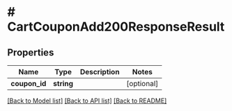 # # CartCouponAdd200ResponseResult

## Properties

Name | Type | Description | Notes
------------ | ------------- | ------------- | -------------
**coupon_id** | **string** |  | [optional]

[[Back to Model list]](../../README.md#models) [[Back to API list]](../../README.md#endpoints) [[Back to README]](../../README.md)
